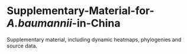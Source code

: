 # Supplementary-Material-for-*A.baumannii*-in-China
Supplementary material, including dynamic heatmaps, phylogenies and source data.
